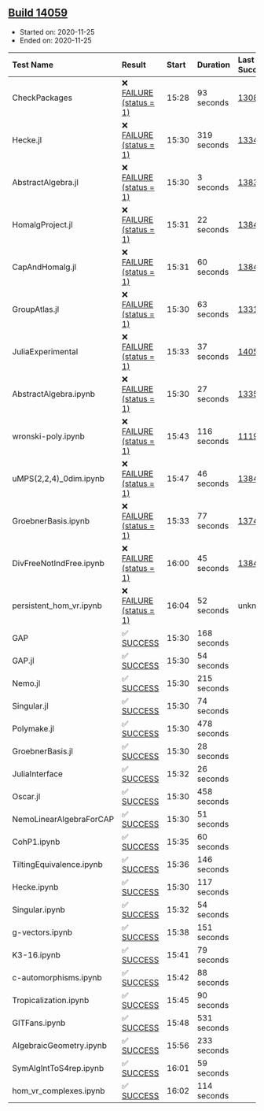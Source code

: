 ## [Build 14059](https://oscarci.mathematik.uni-kl.de/job/oscar/14059/)

* Started on: 2020-11-25
* Ended on: 2020-11-25

| Test Name    | Result | Start | Duration | Last Success | First Failure |
|:-------------|:-------|:------|:---------|:-------------|:--------------|
| CheckPackages | ❌ [FAILURE (status = 1)](https://oscarci.mathematik.uni-kl.de/job/oscar/14059/artifact/logs/build-14059/CheckPackages.log) | 15:28 | 93 seconds | [13085](https://oscarci.mathematik.uni-kl.de/job/oscar/13085/) | [13086](https://oscarci.mathematik.uni-kl.de/job/oscar/13086/) |
| Hecke.jl | ❌ [FAILURE (status = 1)](https://oscarci.mathematik.uni-kl.de/job/oscar/14059/artifact/logs/build-14059/Hecke.jl.log) | 15:30 | 319 seconds | [13341](https://oscarci.mathematik.uni-kl.de/job/oscar/13341/) | [13342](https://oscarci.mathematik.uni-kl.de/job/oscar/13342/) |
| AbstractAlgebra.jl | ❌ [FAILURE (status = 1)](https://oscarci.mathematik.uni-kl.de/job/oscar/14059/artifact/logs/build-14059/AbstractAlgebra.jl.log) | 15:30 | 3 seconds | [13837](https://oscarci.mathematik.uni-kl.de/job/oscar/13837/) | [13838](https://oscarci.mathematik.uni-kl.de/job/oscar/13838/) |
| HomalgProject.jl | ❌ [FAILURE (status = 1)](https://oscarci.mathematik.uni-kl.de/job/oscar/14059/artifact/logs/build-14059/HomalgProject.jl.log) | 15:31 | 22 seconds | [13845](https://oscarci.mathematik.uni-kl.de/job/oscar/13845/) | [13846](https://oscarci.mathematik.uni-kl.de/job/oscar/13846/) |
| CapAndHomalg.jl | ❌ [FAILURE (status = 1)](https://oscarci.mathematik.uni-kl.de/job/oscar/14059/artifact/logs/build-14059/CapAndHomalg.jl.log) | 15:31 | 60 seconds | [13845](https://oscarci.mathematik.uni-kl.de/job/oscar/13845/) | [13846](https://oscarci.mathematik.uni-kl.de/job/oscar/13846/) |
| GroupAtlas.jl | ❌ [FAILURE (status = 1)](https://oscarci.mathematik.uni-kl.de/job/oscar/14059/artifact/logs/build-14059/GroupAtlas.jl.log) | 15:30 | 63 seconds | [13311](https://oscarci.mathematik.uni-kl.de/job/oscar/13311/) | [13312](https://oscarci.mathematik.uni-kl.de/job/oscar/13312/) |
| JuliaExperimental | ❌ [FAILURE (status = 1)](https://oscarci.mathematik.uni-kl.de/job/oscar/14059/artifact/logs/build-14059/JuliaExperimental.log) | 15:33 | 37 seconds | [14052](https://oscarci.mathematik.uni-kl.de/job/oscar/14052/) | [14053](https://oscarci.mathematik.uni-kl.de/job/oscar/14053/) |
| AbstractAlgebra.ipynb | ❌ [FAILURE (status = 1)](https://oscarci.mathematik.uni-kl.de/job/oscar/14059/artifact/logs/build-14059/AbstractAlgebra.ipynb.log) | 15:30 | 27 seconds | [13355](https://oscarci.mathematik.uni-kl.de/job/oscar/13355/) | [13356](https://oscarci.mathematik.uni-kl.de/job/oscar/13356/) |
| wronski-poly.ipynb | ❌ [FAILURE (status = 1)](https://oscarci.mathematik.uni-kl.de/job/oscar/14059/artifact/logs/build-14059/wronski-poly.ipynb.log) | 15:43 | 116 seconds | [11192](https://oscarci.mathematik.uni-kl.de/job/oscar/11192/) | [11193](https://oscarci.mathematik.uni-kl.de/job/oscar/11193/) |
| uMPS(2,2,4)_0dim.ipynb | ❌ [FAILURE (status = 1)](https://oscarci.mathematik.uni-kl.de/job/oscar/14059/artifact/logs/build-14059/uMPS-2-2-4-_0dim.ipynb.log) | 15:47 | 46 seconds | [13841](https://oscarci.mathematik.uni-kl.de/job/oscar/13841/) | [13842](https://oscarci.mathematik.uni-kl.de/job/oscar/13842/) |
| GroebnerBasis.ipynb | ❌ [FAILURE (status = 1)](https://oscarci.mathematik.uni-kl.de/job/oscar/14059/artifact/logs/build-14059/GroebnerBasis.ipynb.log) | 15:33 | 77 seconds | [13748](https://oscarci.mathematik.uni-kl.de/job/oscar/13748/) | [13749](https://oscarci.mathematik.uni-kl.de/job/oscar/13749/) |
| DivFreeNotIndFree.ipynb | ❌ [FAILURE (status = 1)](https://oscarci.mathematik.uni-kl.de/job/oscar/14059/artifact/logs/build-14059/DivFreeNotIndFree.ipynb.log) | 16:00 | 45 seconds | [13845](https://oscarci.mathematik.uni-kl.de/job/oscar/13845/) | [13846](https://oscarci.mathematik.uni-kl.de/job/oscar/13846/) |
| persistent_hom_vr.ipynb | ❌ [FAILURE (status = 1)](https://oscarci.mathematik.uni-kl.de/job/oscar/14059/artifact/logs/build-14059/persistent_hom_vr.ipynb.log) | 16:04 | 52 seconds | unknown | unknown |
| GAP | ✅ [SUCCESS](https://oscarci.mathematik.uni-kl.de/job/oscar/14059/artifact/logs/build-14059/GAP.log) | 15:30 | 168 seconds |  |  |
| GAP.jl | ✅ [SUCCESS](https://oscarci.mathematik.uni-kl.de/job/oscar/14059/artifact/logs/build-14059/GAP.jl.log) | 15:30 | 54 seconds |  |  |
| Nemo.jl | ✅ [SUCCESS](https://oscarci.mathematik.uni-kl.de/job/oscar/14059/artifact/logs/build-14059/Nemo.jl.log) | 15:30 | 215 seconds |  |  |
| Singular.jl | ✅ [SUCCESS](https://oscarci.mathematik.uni-kl.de/job/oscar/14059/artifact/logs/build-14059/Singular.jl.log) | 15:30 | 74 seconds |  |  |
| Polymake.jl | ✅ [SUCCESS](https://oscarci.mathematik.uni-kl.de/job/oscar/14059/artifact/logs/build-14059/Polymake.jl.log) | 15:30 | 478 seconds |  |  |
| GroebnerBasis.jl | ✅ [SUCCESS](https://oscarci.mathematik.uni-kl.de/job/oscar/14059/artifact/logs/build-14059/GroebnerBasis.jl.log) | 15:30 | 28 seconds |  |  |
| JuliaInterface | ✅ [SUCCESS](https://oscarci.mathematik.uni-kl.de/job/oscar/14059/artifact/logs/build-14059/JuliaInterface.log) | 15:32 | 26 seconds |  |  |
| Oscar.jl | ✅ [SUCCESS](https://oscarci.mathematik.uni-kl.de/job/oscar/14059/artifact/logs/build-14059/Oscar.jl.log) | 15:30 | 458 seconds |  |  |
| NemoLinearAlgebraForCAP | ✅ [SUCCESS](https://oscarci.mathematik.uni-kl.de/job/oscar/14059/artifact/logs/build-14059/NemoLinearAlgebraForCAP.log) | 15:30 | 51 seconds |  |  |
| CohP1.ipynb | ✅ [SUCCESS](https://oscarci.mathematik.uni-kl.de/job/oscar/14059/artifact/logs/build-14059/CohP1.ipynb.log) | 15:35 | 60 seconds |  |  |
| TiltingEquivalence.ipynb | ✅ [SUCCESS](https://oscarci.mathematik.uni-kl.de/job/oscar/14059/artifact/logs/build-14059/TiltingEquivalence.ipynb.log) | 15:36 | 146 seconds |  |  |
| Hecke.ipynb | ✅ [SUCCESS](https://oscarci.mathematik.uni-kl.de/job/oscar/14059/artifact/logs/build-14059/Hecke.ipynb.log) | 15:30 | 117 seconds |  |  |
| Singular.ipynb | ✅ [SUCCESS](https://oscarci.mathematik.uni-kl.de/job/oscar/14059/artifact/logs/build-14059/Singular.ipynb.log) | 15:32 | 54 seconds |  |  |
| g-vectors.ipynb | ✅ [SUCCESS](https://oscarci.mathematik.uni-kl.de/job/oscar/14059/artifact/logs/build-14059/g-vectors.ipynb.log) | 15:38 | 151 seconds |  |  |
| K3-16.ipynb | ✅ [SUCCESS](https://oscarci.mathematik.uni-kl.de/job/oscar/14059/artifact/logs/build-14059/K3-16.ipynb.log) | 15:41 | 79 seconds |  |  |
| c-automorphisms.ipynb | ✅ [SUCCESS](https://oscarci.mathematik.uni-kl.de/job/oscar/14059/artifact/logs/build-14059/c-automorphisms.ipynb.log) | 15:42 | 88 seconds |  |  |
| Tropicalization.ipynb | ✅ [SUCCESS](https://oscarci.mathematik.uni-kl.de/job/oscar/14059/artifact/logs/build-14059/Tropicalization.ipynb.log) | 15:45 | 90 seconds |  |  |
| GITFans.ipynb | ✅ [SUCCESS](https://oscarci.mathematik.uni-kl.de/job/oscar/14059/artifact/logs/build-14059/GITFans.ipynb.log) | 15:48 | 531 seconds |  |  |
| AlgebraicGeometry.ipynb | ✅ [SUCCESS](https://oscarci.mathematik.uni-kl.de/job/oscar/14059/artifact/logs/build-14059/AlgebraicGeometry.ipynb.log) | 15:56 | 233 seconds |  |  |
| SymAlgIntToS4rep.ipynb | ✅ [SUCCESS](https://oscarci.mathematik.uni-kl.de/job/oscar/14059/artifact/logs/build-14059/SymAlgIntToS4rep.ipynb.log) | 16:01 | 59 seconds |  |  |
| hom_vr_complexes.ipynb | ✅ [SUCCESS](https://oscarci.mathematik.uni-kl.de/job/oscar/14059/artifact/logs/build-14059/hom_vr_complexes.ipynb.log) | 16:02 | 114 seconds |  |  |
